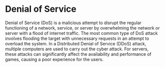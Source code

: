 # Denial of Service

Denial of Service (DoS) is a malicious attempt to disrupt the regular functioning of a network, service, or server by overwhelming the network or server with a flood of internet traffic. The most common type of DoS attack involves flooding the target with unnecessary requests in an attempt to overload the system. In a Distributed Denial of Service (DDoS) attack, multiple computers are used to carry out the cyber attack. For servers, these attacks can significantly affect the availability and performance of games, causing a poor experience for the users.
